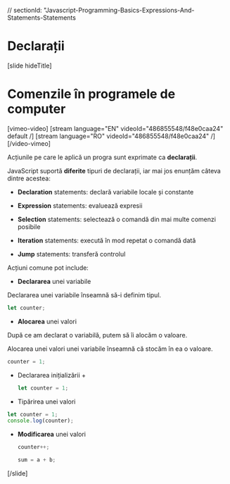 // sectionId: "Javascript-Programming-Basics-Expressions-And-Statements-Statements

# Declarații

[slide hideTitle]
# Comenzile în programele de computer

[vimeo-video]
[stream language="EN" videoId="486855548/f48e0caa24" default /]
[stream language="RO" videoId="486855548/f48e0caa24"  /]
[/video-vimeo]

Acțiunile pe care le aplică un progra sunt exprimate ca **declarații**.

JavaScript suportă **diferite** tipuri de declarații, iar mai jos enunțăm câteva dintre acestea:

* **Declaration** statements: declară variabile locale și constante

* **Expression** statements: evaluează expresii

* **Selection** statements: selectează o comandă din mai multe comenzi posibile

* **Iteration** statements: execută în mod repetat o comandă dată

* **Jump** statements: transferă controlul
  
Acțiuni comune pot include:

-  **Declararea** unei variabile

  Declararea unei variabile înseamnă să-i definim tipul.

```js
let counter;
```

-  **Alocarea** unei valori

După ce am declarat o variabilă, putem să îi alocăm o valoare. 

Alocarea unei valori unei variabile înseamnă că stocăm în ea o valoare. 

  ```js
  counter = 1;
  ```

- Declararea inițializării \+

  ```js
  let counter = 1;
  ```

- Tipărirea unei valori

```js live
let counter = 1;
console.log(counter);
```

- **Modificarea** unei valori

  ```js
  counter++;
  ```
  
  ```js
  sum = a + b;
  ```
  
[/slide]